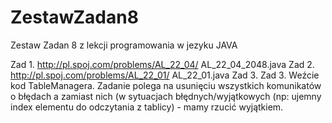 # ZestawZadan8
Zestaw Zadan 8 z lekcji programowania w jezyku JAVA

Zad 1. http://pl.spoj.com/problems/AL_22_04/ AL_22_04_2048.java
Zad 2. http://pl.spoj.com/problems/AL_22_01/ AL_22_01.java
Zad 3. Zad 3. Weźcie kod TableManagera. Zadanie polega na usunięciu wszystkich komunikatów o błędach a zamiast nich (w sytuacjach błędnych/wyjątkowych (np: ujemny index elementu do odczytania z tablicy) - mamy rzucić wyjątkiem.

